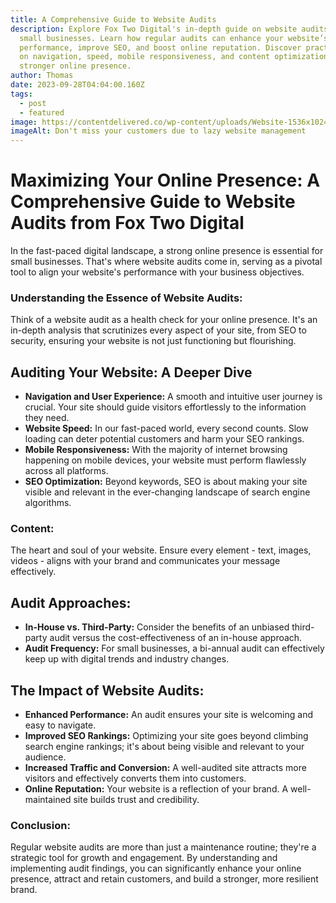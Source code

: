 ```yaml
---
title: A Comprehensive Guide to Website Audits
description: Explore Fox Two Digital's in-depth guide on website audits for
  small businesses. Learn how regular audits can enhance your website’s
  performance, improve SEO, and boost online reputation. Discover practical tips
  on navigation, speed, mobile responsiveness, and content optimization for a
  stronger online presence.
author: Thomas
date: 2023-09-28T04:04:00.160Z
tags:
  - post
  - featured
image: https://contentdelivered.co/wp-content/uploads/Website-1536x1024.jpg
imageAlt: Don't miss your customers due to lazy website management
---
```



# **Maximizing Your Online Presence: A Comprehensive Guide to Website Audits from Fox Two Digital**

In the fast-paced digital landscape, a strong online presence is essential for small businesses. That's where website audits come in, serving as a pivotal tool to align your website's performance with your business objectives.

### **Understanding the Essence of Website Audits:** 

Think of a website audit as a health check for your online presence. It's an in-depth analysis that scrutinizes every aspect of your site, from SEO to security, ensuring your website is not just functioning but flourishing.

## **Auditing Your Website: A Deeper Dive**

* **Navigation and User Experience:** A smooth and intuitive user journey is crucial. Your site should guide visitors effortlessly to the information they need.
* **Website Speed:** In our fast-paced world, every second counts. Slow loading can deter potential customers and harm your SEO rankings.
* **Mobile Responsiveness:** With the majority of internet browsing happening on mobile devices, your website must perform flawlessly across all platforms.
* **SEO Optimization:** Beyond keywords, SEO is about making your site visible and relevant in the ever-changing landscape of search engine algorithms.

### **Content:** 

The heart and soul of your website. Ensure every element - text, images, videos - aligns with your brand and communicates your message effectively.

## **Audit Approaches:**

* **In-House vs. Third-Party:** Consider the benefits of an unbiased third-party audit versus the cost-effectiveness of an in-house approach.
* **Audit Frequency:** For small businesses, a bi-annual audit can effectively keep up with digital trends and industry changes.

## **The Impact of Website Audits:**

* **Enhanced Performance:** An audit ensures your site is welcoming and easy to navigate.
* **Improved SEO Rankings:** Optimizing your site goes beyond climbing search engine rankings; it's about being visible and relevant to your audience.
* **Increased Traffic and Conversion:** A well-audited site attracts more visitors and effectively converts them into customers.
* **Online Reputation:** Your website is a reflection of your brand. A well-maintained site builds trust and credibility.

### **Conclusion:** 

Regular website audits are more than just a maintenance routine; they're a strategic tool for growth and engagement. By understanding and implementing audit findings, you can significantly enhance your online presence, attract and retain customers, and build a stronger, more resilient brand.